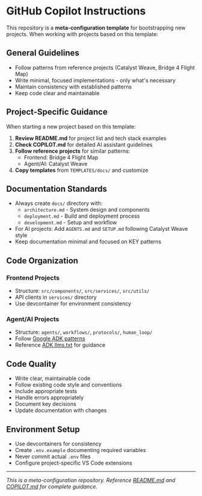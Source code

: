 # GitHub Copilot Instructions

This repository is a **meta-configuration template** for bootstrapping new projects. When working with projects based on this template:

## General Guidelines

- Follow patterns from reference projects (Catalyst Weave, Bridge 4 Flight Map)
- Write minimal, focused implementations - only what's necessary
- Maintain consistency with established patterns
- Keep code clear and maintainable

## Project-Specific Guidance

When starting a new project based on this template:

1. **Review README.md** for project list and tech stack examples
2. **Check COPILOT.md** for detailed AI assistant guidelines
3. **Follow reference projects** for similar patterns:
   - Frontend: Bridge 4 Flight Map
   - Agent/AI: Catalyst Weave
4. **Copy templates** from `TEMPLATES/docs/` and customize

## Documentation Standards

- Always create `docs/` directory with:
  - `architecture.md` - System design and components
  - `deployment.md` - Build and deployment process
  - `development.md` - Setup and workflow
- For AI projects: Add `AGENTS.md` and `SETUP.md` following Catalyst Weave style
- Keep documentation minimal and focused on KEY patterns

## Code Organization

### Frontend Projects
- Structure: `src/components/`, `src/services/`, `src/utils/`
- API clients in `services/` directory
- Use devcontainer for environment consistency

### Agent/AI Projects
- Structure: `agents/`, `workflows/`, `protocols/`, `human_loop/`
- Follow [Google ADK patterns](https://google.github.io/adk-docs/)
- Reference [ADK llms.txt](https://github.com/google/adk-python/blob/main/llms.txt) for guidance

## Code Quality

- Write clear, maintainable code
- Follow existing code style and conventions
- Include appropriate tests
- Handle errors appropriately
- Document key decisions
- Update documentation with changes

## Environment Setup

- Use devcontainers for consistency
- Create `.env.example` documenting required variables
- Never commit actual `.env` files
- Configure project-specific VS Code extensions

---

*This is a meta-configuration repository. Reference [README.md](../README.md) and [COPILOT.md](../COPILOT.md) for complete guidance.*
